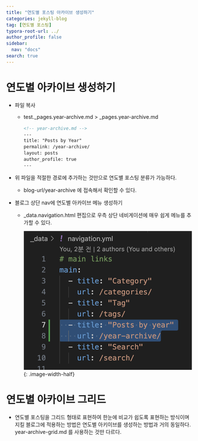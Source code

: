 ```yaml
---
title: "연도별 포스팅 아카이브 생성하기"
categories: jekyll-blog
tag: [연도별 포스팅]
typora-root-url: ../
author_profile: false
sidebar:
  nav: "docs"
search: true
---
```


# 연도별 아카이브 생성하기

- 파일 복사

  - test._pages.year-archive.md > _pages.year-archive.md

    ```markdown
    <!-- year-archive.md -->
    ---
    title: "Posts by Year"
    permalink: /year-archive/
    layout: posts
    author_profile: true
    ---
    ```

- 위 파일을 적절한 경로에 추가하는 것만으로 연도별 포스팅 분류가 가능하다. 

  - blog-url/year-archive 에 접속해서 확인할 수 있다. 

- 블로그 상단 nav에 연도별 아카이브 메뉴 생성하기

  - _data.navigation.html 편집으로 우측 상단 네비게이션에 매우 쉽게 메뉴를 추가할 수 있다. 

    ![posts-by-year-menu](/images/2023-06-18-make-posting-archives-by-year/posts-by-year-menu.png){: .image-width-half}



# 연도별 아카이브 그리드

- 연도별 포스팅을 그리드 형태로 표현하여 한눈에 비교가 쉽도록 표현하는 방식이며 지킬 블로그에 적용하는 방법은 연도별 아키이브를 생성하는 방법과 거의 동일하다. year-archive-grid.md 를 사용하는 것만 다르다. 

